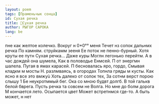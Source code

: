 ```yaml
---
layout: poem
tags: [Праменьчык сонца]
id: Сухая речка
title: 🚧Сухая речка
author: РЫГОР САРОКА
lang: be
---
```



пне как желтое колечко.
Вокруг н 0*0°° меня
Течет нз сопок дальнмх речка По камням. струйкамм зееня Ее поток не пенно-бурный.
Хотя круты ее путн
Сухая речка... Даже куры
Моглн легонько перейтм.
А в час дождей она шумела, Как в половодье Енмсей. П от энергмн шалела. Пугая в ямах карасей.
П бесновалась яро, гордо, Смывая кладкм м мосты Н. разлмваясь, в огородах Топнла гряды м кусты.
Как ясно я все это вмжуù
Хоть далеко от солок тех, За сотнм верст порою слышу
1 Бе неукротммый бег.
Ока со мною будвт долгб.
В той галькв белой бврега. Пусть речка та совсем не Волга. Но мне до болм дорога
М кончается лето.
Осыпается цвет Может встретнмся где-то.
А быть может, н нет
